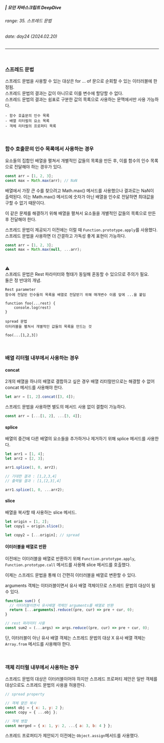 ##### | 모던 자바스크립트 DeepDive <br />

###### range: 35. 스프레드 문법 <br />

###### date: day24 (2024.02.20) <br />

<hr />
<br />

### 스프레드 문법

스프레드 문법을 사용할 수 있는 대상은 for ... of 문으로 순회할 수 있는 이터러블에 한정됨. <br />
스프레드 문법의 결과는 값이 아니므로 이를 변수에 할당할 수 없다. <br />
스프레드 문법의 결과는 쉼표로 구분한 값의 목록으로 사용하는 문맥에서만 사용 가능하다. <br />

    - 함수 호출문의 인수 목록
    - 배열 리터럴의 요소 목록
    - 객체 리터럴의 프로퍼티 목록

<br />

### 함수 호출문의 인수 목록에서 사용하는 경우

요소들의 집합인 배열을 펼쳐서 개별적인 값들의 목록을 만든 후, 이를 함수의 인수 목록으로 전달해야 하는 경우가 있다.

```javascript
const arr = [1, 2, 3];
const max = Math.max(arr); // NaN
```

배열에서 가장 큰 수를 찾으려고 Math.max() 메서드를 사용했으나 결과로는 NaN이 출력된다. 이는 Math.max() 메서드에 숫자가 아닌 배열을 인수로 전달하면 최대값을 구할 수 없기 때문이다.

이 같은 문제를 해결하기 위해 배열을 펼쳐서 요소들을 개별적인 값들의 목록으로 만든 후 전달해야 한다.

스프레드 문법이 제공되기 이전에는 이럴 때 `Function.prototype.apply`를 사용했다. 스프레드 문법을 사용하면 더 간결하고 가독성 좋게 표현이 가능하다.

```javascript
const arr = [1, 2, 3];
const max = Math.max(null, ...arr);
```

<br />

⚠️ <br />
스프레드 문법은 Rest 파라미터와 형태가 동일해 혼동할 수 있으므로 주의가 필요. <br />
둘은 정 반대의 개념.

    Rest parameter
    함수에 전달된 인수들의 목록을 배열로 전달받기 위해 매개변수 이름 앞에 ...을 붙임

    function foo(...rest) {
        console.log(rest)
    }

    spread 문법
    이터러블을 펼쳐서 개별적인 값들의 목록을 만드는 것

    foo(...[1,2,3])

<br />

### 배열 리터럴 내부에서 사용하는 경우

#### concat

2개의 배열을 하나의 배열로 결합하고 싶은 경우 배열 리터럴만으로는 해결할 수 없어 concat 메서드를 사용해야 한다.

```javascript
let arr = [1, 2].concat([3, 4]);
```

스프레드 문법을 사용하면 별도의 메서드 사용 없이 결합이 가능하다.

```javascript
const arr = [...[1, 2], ...[3, 4]];
```

#### splice

배열의 중간에 다른 배열의 요소들을 추가하거나 제거하기 위해 splice 메서드를 사용한다.

```javascript
let arr1 = [1, 4];
let arr2 = [2, 3];

arr1.splice(1, 0, arr2);

// 기대한 결과 : [1,2,3,4]
// 출력될 결과 : [1,[2,3],4]
```

```javascript
arr1.splice(1, 0, ...arr2);
```

#### slice

배열을 복사할 때 사용하는 slice 메서드.

```javascript
let origin = [1, 2];
let copy1 = origin.slice();

let copy2 = [...origin]; // spread
```

#### 이터러블을 배열로 반환

이전에는 이터러블을 배열로 반환하기 위해 `Function.prototype.apply`, `Function.prototype.call` 메서드를 사용해 slice 메서드를 호출했다.

이제는 스프레드 문법을 통해 더 간편히 이터러블을 배열로 변환할 수 있다.

arguments 객체는 이터러블이면서 유사 배열 객체이므로 스프레드 문법의 대상이 될 수 있다.

```javascript
function sum() {
  // 이터러블이면서 유사배열 객체인 arguments를 배열로 반환
  return [...arguments].reduce((pre, cur) => pre + cur, 0);
}

// rest 파라미터 사용
const sum2 = (...args) => args.reduce((pre, cur) => pre + cur, 0);
```

단, 이터러블이 아닌 유사 배열 객체는 스프레드 문법의 대상 X
유사 배열 객체는 `Array.from` 메서드를 사용해야 한다.

<br />

### 객체 리터럴 내부에서 사용하는 경우

스프레드 문법의 대상은 이터러블이어야 하지만 스프레드 프로퍼티 제안은 일반 객체를 대상으로도 스프레드 문법의 사용을 허용한다.

```javascript
// spread property

// 객체 얕은 복사
const obj = { x: 1, y: 2 };
const copy = { ...obj };

// 객체 병합
const merged = { x: 1, y: 2, ...{ a: 3, b: 4 } };
```

스프레드 프로퍼티가 제안되기 이전에는 `Object.assign`메서드를 사용했다.
